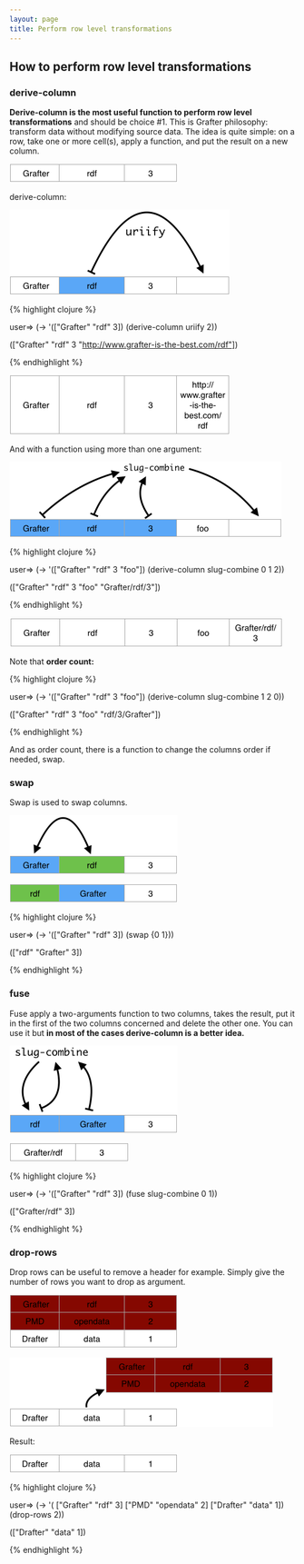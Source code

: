 ```yaml
---
layout: page
title: Perform row level transformations
---
```


## How to perform row level transformations

### derive-column
**Derive-column is the most useful function to perform row level transformations** and should be choice #1. This is Grafter philosophy: transform data without modifying source data.
The idea is quite simple: on a row, take one or more cell(s), apply a function, and put the result on a new column.

![Data Screenshot](/assets/210_convert_cell_level_values_0.png)

  derive-column:


![Data Screenshot](/assets/220_row_level_transformations_1.png)

{% highlight clojure %}

user=> (-> '(["Grafter" "rdf" 3])
            (derive-column uriify 2))

(["Grafter" "rdf" 3 "http://www.grafter-is-the-best.com/rdf"])

{% endhighlight %}


![Data Screenshot](/assets/220_row_level_transformations_2.png)


And with a function using more than one argument:

![Data Screenshot](/assets/220_row_level_transformations_3.png)

{% highlight clojure %}

user=> (-> '(["Grafter" "rdf" 3 "foo"])
            (derive-column slug-combine 0 1 2))

(["Grafter" "rdf" 3 "foo" "Grafter/rdf/3"])

{% endhighlight %}

![Data Screenshot](/assets/220_row_level_transformations_4.png)

Note that **order count:**

{% highlight clojure %}

user=> (-> '(["Grafter" "rdf" 3 "foo"])
            (derive-column slug-combine 1 2 0))

(["Grafter" "rdf" 3 "foo" "rdf/3/Grafter"])

{% endhighlight %}

And as order count, there is a function to change the columns order if needed, swap.

### swap
Swap is used to swap columns.

![Data Screenshot](/assets/220_row_level_transformations_5.png)


![Data Screenshot](/assets/220_row_level_transformations_6.png)

{% highlight clojure %}

user=> (-> '(["Grafter" "rdf" 3])
            (swap {0 1}))

(["rdf" "Grafter" 3])

{% endhighlight %}


### fuse
Fuse apply a two-arguments function to two columns, takes the result, put it in the first of the two columns concerned and delete the other one.
You can use it but **in most of the cases derive-column is a better idea.**

![Data Screenshot](/assets/220_row_level_transformations_7.png)


![Data Screenshot](/assets/220_row_level_transformations_8.png)

{% highlight clojure %}

user=> (-> '(["Grafter" "rdf" 3])
            (fuse slug-combine 0 1))

(["Grafter/rdf" 3])

{% endhighlight %}

### drop-rows

Drop rows can be useful to remove a header for example. Simply give the number of rows you want to drop as argument.

![Data Screenshot](/assets/220_row_level_transformations_9.png)

![Data Screenshot](/assets/220_row_level_transformations_10.png)

Result:

![Data Screenshot](/assets/220_row_level_transformations_11.png)

{% highlight clojure %}

user=> (-> '( ["Grafter" "rdf" 3]
              ["PMD" "opendata" 2]
              ["Drafter" "data" 1])
            (drop-rows 2))

(["Drafter" "data" 1])


{% endhighlight %}
